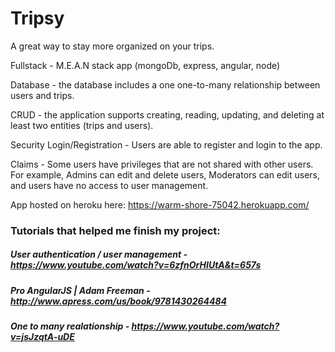 # Tripsy
A great way to stay more organized on your trips. 

Fullstack - M.E.A.N stack app (mongoDb, express, angular, node)

Database - the database includes a one one-to-many relationship between users and trips.

CRUD - the application supports creating, reading, updating, and deleting at least two entities (trips and users).

Security
Login/Registration - Users are able to register and login to the app.

Claims - Some users have privileges that are not shared with other users. For example, Admins can edit and delete users, Moderators can edit users, and users have no access to user management.


App hosted on heroku here: https://warm-shore-75042.herokuapp.com/

### **Tutorials that helped me finish my project:** 
##### User authentication / user management - https://www.youtube.com/watch?v=6zfnOrHIUtA&t=657s
##### Pro AngularJS | Adam Freeman - http://www.apress.com/us/book/9781430264484
##### One to many realationship - https://www.youtube.com/watch?v=jsJzqtA-uDE
